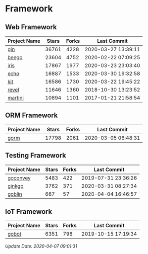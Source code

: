 # Framework

## Web Framework

| Project Name | Stars | Forks | Last Commit |
| ------------ | ----- | ----- | ----------- |
| [gin](https://github.com/gin-gonic/gin) | 36761 | 4228 | 2020-03-27 13:39:11 |
| [beego](https://github.com/astaxie/beego) | 23604 | 4752 | 2020-02-22 07:09:25 |
| [iris](https://github.com/kataras/iris) | 17867 | 1977 | 2020-03-23 23:03:40 |
| [echo](https://github.com/labstack/echo) | 16887 | 1533 | 2020-03-30 19:32:58 |
| [kit](https://github.com/go-kit/kit) | 16586 | 1730 | 2020-03-22 19:45:22 |
| [revel](https://github.com/revel/revel) | 11646 | 1360 | 2018-10-30 13:23:52 |
| [martini](https://github.com/go-martini/martini) | 10894 | 1101 | 2017-01-21 21:58:54 |

## ORM Framework

| Project Name | Stars | Forks | Last Commit |
| ------------ | ----- | ----- | ----------- |
| [gorm](https://github.com/jinzhu/gorm) | 17798 | 2061 | 2020-03-05 06:48:31 |

## Testing Framework

| Project Name | Stars | Forks | Last Commit |
| ------------ | ----- | ----- | ----------- |
| [goconvey](https://github.com/smartystreets/goconvey) | 5483 | 422 | 2019-07-31 23:36:26 |
| [ginkgo](https://github.com/onsi/ginkgo) | 3762 | 371 | 2020-03-31 08:27:34 |
| [goblin](https://github.com/franela/goblin) | 667 | 57 | 2020-04-04 16:46:57 |

## IoT Framework

| Project Name | Stars | Forks | Last Commit |
| ------------ | ----- | ----- | ----------- |
| [gobot](https://github.com/hybridgroup/gobot) | 6351 | 798 | 2019-10-15 17:19:34 |

*Update Date: 2020-04-07 09:01:31*